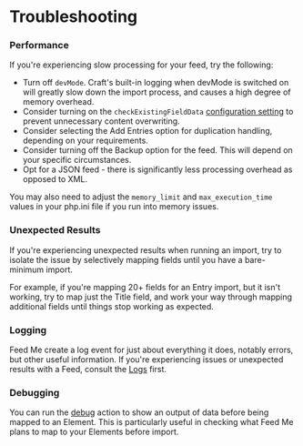 # Troubleshooting

### Performance

If you're experiencing slow processing for your feed, try the following:

- Turn off `devMode`. Craft's built-in logging when devMode is switched on will greatly slow down the import process, and causes a high degree of memory overhead.
- Consider turning on the `checkExistingFieldData` [configuration setting](/craft-plugins/feed-me/docs/get-started/configuration#configuration-options) to prevent unnecessary content overwriting.
- Consider selecting the Add Entries option for duplication handling, depending on your requirements.
- Consider turning off the Backup option for the feed. This will depend on your specific circumstances.
- Opt for a JSON feed - there is significantly less processing overhead as opposed to XML.

You may also need to adjust the `memory_limit` and `max_execution_time` values in your php.ini file if you run into memory issues.

### Unexpected Results

If you're experiencing unexpected results when running an import, try to isolate the issue by selectively mapping fields until you have a bare-minimum import.

For example, if you're mapping 20+ fields for an Entry import, but it isn't working, try to map just the Title field, and work your way through mapping additional fields until things stop working as expected.

### Logging

Feed Me create a log event for just about everything it does, notably errors, but other useful information. If you're experiencing issues or unexpected results with a Feed, consult the [Logs](/craft-plugins/feed-me/docs/support/troubleshooting/logging) first.

### Debugging

You can run the [debug](/craft-plugins/feed-me/docs/support/troubleshooting/debugging) action to show an output of data before being mapped to an Element. This is particularly useful in checking what Feed Me plans to map to your Elements before import.
